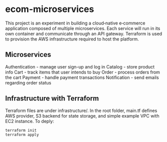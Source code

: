 # ecom-microservices

This project is an experiment in building a cloud‑native e‑commerce application composed of multiple microservices. 
Each service will run in its own container and communicate through an API gateway. 
Terraform is used to provision the AWS infrastructure required to host the platform.

## Microservices
Authentication - manage user sign-up and log in
Catalog - store product info
Cart - track items that user intends to buy
Order - process orders from the cart
Payment - handle payment transactions
Notification - send emails regarding order status

## Infrastructure with Terraform
Terraform files are under infrastructure/. In the root folder, main.tf defines AWS provider, S3 backend for state storage, and simple example VPC with EC2 instance. To deply:

```bash
terraform init
terraform apply
```

